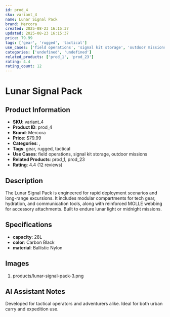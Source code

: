 ```yaml
---
id: prod_4
sku: variant_4
name: Lunar Signal Pack
brand: Mercora
created: 2025-08-23 16:15:37
updated: 2025-08-23 16:15:37
price: 79.99
tags: ['gear', 'rugged', 'tactical']
use_cases: ['field operations', 'signal kit storage', 'outdoor missions']
categories: ['undefined', 'undefined']
related_products: ['prod_1', 'prod_23']
rating: 4.4
rating_count: 12
---
```


# Lunar Signal Pack

## Product Information
- **SKU**: variant_4
- **Product ID**: prod_4
- **Brand**: Mercora
- **Price**: $79.99
- **Categories**: , 
- **Tags**: gear, rugged, tactical
- **Use Cases**: field operations, signal kit storage, outdoor missions
- **Related Products**: prod_1, prod_23
- **Rating**: 4.4 (12 reviews)

## Description
The Lunar Signal Pack is engineered for rapid deployment scenarios and long-range excursions. It includes modular compartments for tech gear, hydration, and communication tools, along with reinforced MOLLE webbing for accessory attachments. Built to endure lunar light or midnight missions.

## Specifications
- **capacity**: 28L
- **color**: Carbon Black
- **material**: Ballistic Nylon

## Images
1. products/lunar-signal-pack-3.png

## AI Assistant Notes
Developed for tactical operators and adventurers alike. Ideal for both urban carry and expedition use.
